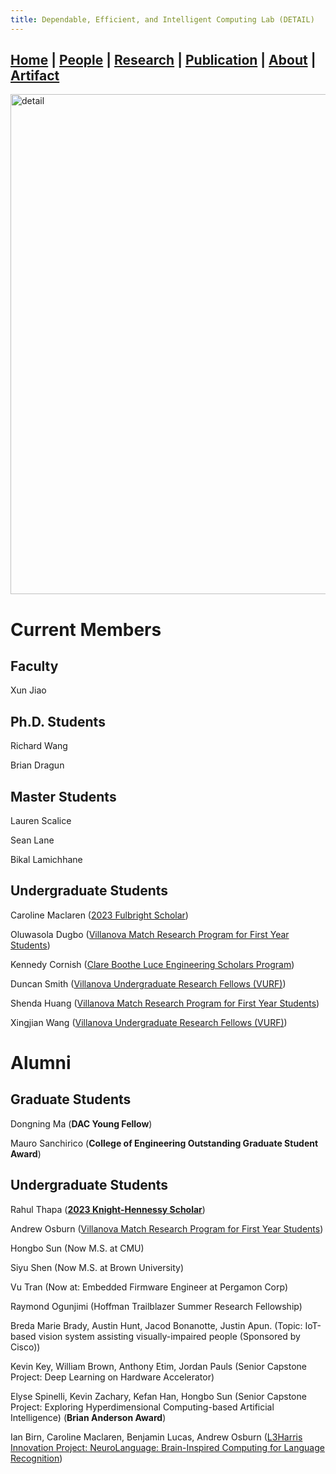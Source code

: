 ```yaml
---
title: Dependable, Efficient, and Intelligent Computing Lab (DETAIL)
---
```

## [Home](./) | [**People**](./people) | [Research](./research) | [Publication](./publication) | [About](./about) | [Artifact](./artifact)

<img src="../asset/detail_people.png" alt="detail" width="800">

# Current Members
## Faculty
Xun Jiao

## Ph.D. Students
Richard Wang

Brian Dragun

## Master Students
Lauren Scalice

Sean Lane

Bikal Lamichhane

## Undergraduate Students

Caroline Maclaren ([2023 Fulbright Scholar](https://www1.villanova.edu/university/media/press-releases/2023/fulbright-grants.html))

Oluwasola Dugbo ([Villanova Match Research Program for First Year Students](https://www1.villanova.edu/villanova/provost/crf/undergraduate-research/villanova-match-research-program.html))

Kennedy Cornish ([Clare Boothe Luce Engineering Scholars Program](https://www.hluce.org/news/articles/grant-support-research-mentorship-opportunities-female-engineering-students/)) 

Duncan Smith ([Villanova Undergraduate Research Fellows (VURF)](https://www1.villanova.edu/villanova/provost/crf/undergraduate-research/villanova-undergraduate-research-fellows-vurf.html))

Shenda Huang ([Villanova Match Research Program for First Year Students](https://www1.villanova.edu/villanova/provost/crf/undergraduate-research/villanova-match-research-program.html))

Xingjian Wang ([Villanova Undergraduate Research Fellows (VURF)](https://www1.villanova.edu/villanova/provost/crf/undergraduate-research/villanova-undergraduate-research-fellows-vurf.html))

# Alumni

## Graduate Students

Dongning Ma (**DAC Young Fellow**)

Mauro Sanchirico (**College of Engineering Outstanding Graduate Student Award**)

## Undergraduate Students

Rahul Thapa ([**2023 Knight-Hennessy Scholar**](https://www1.villanova.edu/university/media/press-releases/2023/2023-knight-hennessy.html))

Andrew Osburn ([Villanova Match Research Program for First Year Students](https://www1.villanova.edu/villanova/provost/crf/undergraduate-research/villanova-match-research-program.html))

Hongbo Sun (Now M.S. at CMU)

Siyu Shen (Now M.S. at Brown University)

Vu Tran (Now at: Embedded Firmware Engineer at Pergamon Corp)

Raymond Ogunjimi (Hoffman Trailblazer Summer Research Fellowship)

Breda Marie Brady, Austin Hunt, Jacod Bonanotte, Justin Apun. (Topic: IoT-based vision system assisting visually-impaired people (Sponsored by Cisco))

Kevin Key,  William Brown, Anthony Etim, Jordan Pauls (Senior Capstone Project: Deep Learning on Hardware Accelerator)

Elyse Spinelli, Kevin Zachary, Kefan Han, Hongbo Sun (Senior Capstone Project: Exploring Hyperdimensional Computing-based Artificial Intelligence) (**Brian Anderson Award**)

Ian Birn, Caroline Maclaren, Benjamin Lucas, Andrew Osburn ([L3Harris Innovation Project: NeuroLanguage: Brain-Inspired Computing for Language Recognition](https://www1.villanova.edu/villanova/engineering/newsevents/newsarchives/2020/studentsAlumni/INNOVATE-presentations.html))




